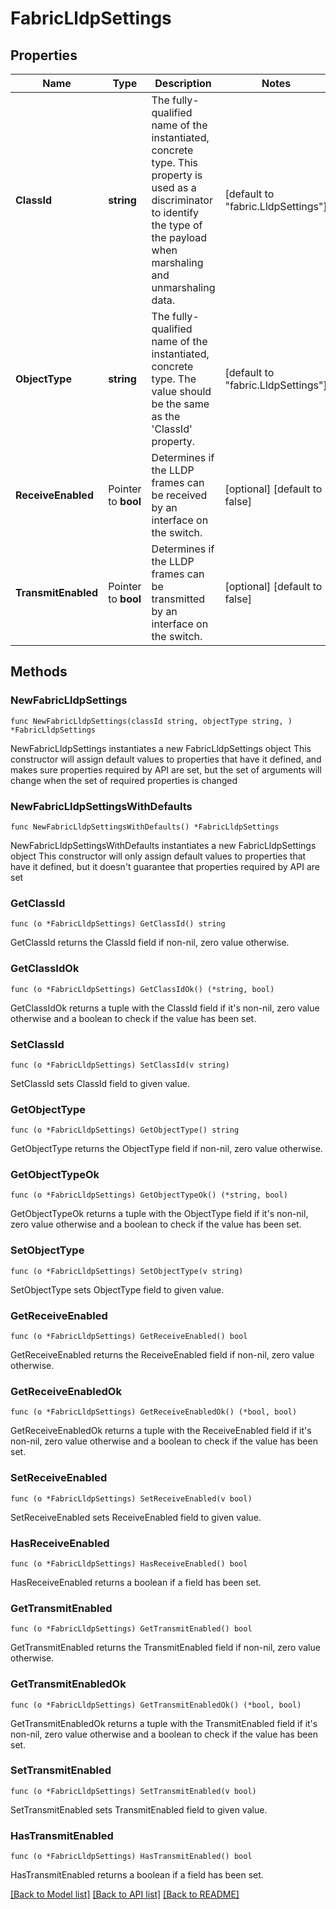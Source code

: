 # FabricLldpSettings

## Properties

Name | Type | Description | Notes
------------ | ------------- | ------------- | -------------
**ClassId** | **string** | The fully-qualified name of the instantiated, concrete type. This property is used as a discriminator to identify the type of the payload when marshaling and unmarshaling data. | [default to "fabric.LldpSettings"]
**ObjectType** | **string** | The fully-qualified name of the instantiated, concrete type. The value should be the same as the &#39;ClassId&#39; property. | [default to "fabric.LldpSettings"]
**ReceiveEnabled** | Pointer to **bool** | Determines if the LLDP frames can be received by an interface on the switch. | [optional] [default to false]
**TransmitEnabled** | Pointer to **bool** | Determines if the LLDP frames can be transmitted by an interface on the switch. | [optional] [default to false]

## Methods

### NewFabricLldpSettings

`func NewFabricLldpSettings(classId string, objectType string, ) *FabricLldpSettings`

NewFabricLldpSettings instantiates a new FabricLldpSettings object
This constructor will assign default values to properties that have it defined,
and makes sure properties required by API are set, but the set of arguments
will change when the set of required properties is changed

### NewFabricLldpSettingsWithDefaults

`func NewFabricLldpSettingsWithDefaults() *FabricLldpSettings`

NewFabricLldpSettingsWithDefaults instantiates a new FabricLldpSettings object
This constructor will only assign default values to properties that have it defined,
but it doesn't guarantee that properties required by API are set

### GetClassId

`func (o *FabricLldpSettings) GetClassId() string`

GetClassId returns the ClassId field if non-nil, zero value otherwise.

### GetClassIdOk

`func (o *FabricLldpSettings) GetClassIdOk() (*string, bool)`

GetClassIdOk returns a tuple with the ClassId field if it's non-nil, zero value otherwise
and a boolean to check if the value has been set.

### SetClassId

`func (o *FabricLldpSettings) SetClassId(v string)`

SetClassId sets ClassId field to given value.


### GetObjectType

`func (o *FabricLldpSettings) GetObjectType() string`

GetObjectType returns the ObjectType field if non-nil, zero value otherwise.

### GetObjectTypeOk

`func (o *FabricLldpSettings) GetObjectTypeOk() (*string, bool)`

GetObjectTypeOk returns a tuple with the ObjectType field if it's non-nil, zero value otherwise
and a boolean to check if the value has been set.

### SetObjectType

`func (o *FabricLldpSettings) SetObjectType(v string)`

SetObjectType sets ObjectType field to given value.


### GetReceiveEnabled

`func (o *FabricLldpSettings) GetReceiveEnabled() bool`

GetReceiveEnabled returns the ReceiveEnabled field if non-nil, zero value otherwise.

### GetReceiveEnabledOk

`func (o *FabricLldpSettings) GetReceiveEnabledOk() (*bool, bool)`

GetReceiveEnabledOk returns a tuple with the ReceiveEnabled field if it's non-nil, zero value otherwise
and a boolean to check if the value has been set.

### SetReceiveEnabled

`func (o *FabricLldpSettings) SetReceiveEnabled(v bool)`

SetReceiveEnabled sets ReceiveEnabled field to given value.

### HasReceiveEnabled

`func (o *FabricLldpSettings) HasReceiveEnabled() bool`

HasReceiveEnabled returns a boolean if a field has been set.

### GetTransmitEnabled

`func (o *FabricLldpSettings) GetTransmitEnabled() bool`

GetTransmitEnabled returns the TransmitEnabled field if non-nil, zero value otherwise.

### GetTransmitEnabledOk

`func (o *FabricLldpSettings) GetTransmitEnabledOk() (*bool, bool)`

GetTransmitEnabledOk returns a tuple with the TransmitEnabled field if it's non-nil, zero value otherwise
and a boolean to check if the value has been set.

### SetTransmitEnabled

`func (o *FabricLldpSettings) SetTransmitEnabled(v bool)`

SetTransmitEnabled sets TransmitEnabled field to given value.

### HasTransmitEnabled

`func (o *FabricLldpSettings) HasTransmitEnabled() bool`

HasTransmitEnabled returns a boolean if a field has been set.


[[Back to Model list]](../README.md#documentation-for-models) [[Back to API list]](../README.md#documentation-for-api-endpoints) [[Back to README]](../README.md)


